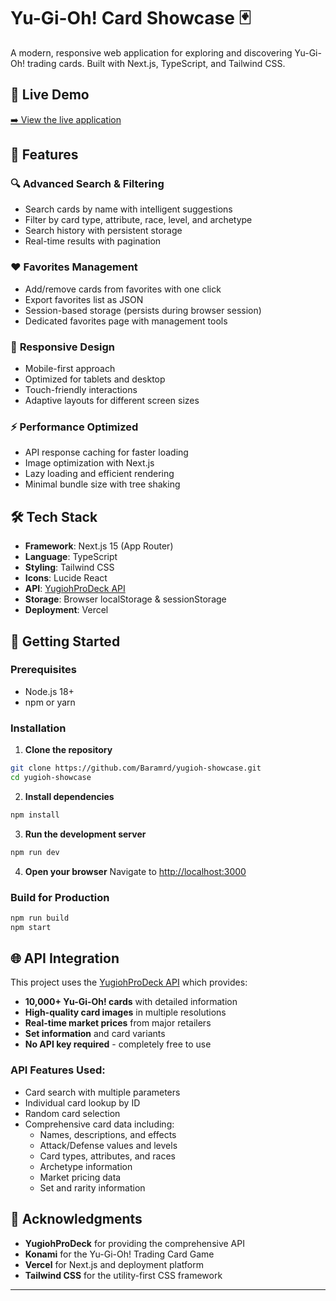 # Yu-Gi-Oh! Card Showcase 🃏

A modern, responsive web application for exploring and discovering Yu-Gi-Oh! trading cards. Built with Next.js, TypeScript, and Tailwind CSS.

## 🚀 Live Demo

[➡️ View the live application](https://yugioh-showcase.vercel.app)

## 🌟 Features

### 🔍 **Advanced Search & Filtering**
- Search cards by name with intelligent suggestions
- Filter by card type, attribute, race, level, and archetype
- Search history with persistent storage
- Real-time results with pagination

### ❤️ **Favorites Management**
- Add/remove cards from favorites with one click
- Export favorites list as JSON
- Session-based storage (persists during browser session)
- Dedicated favorites page with management tools

### 📱 **Responsive Design**
- Mobile-first approach
- Optimized for tablets and desktop
- Touch-friendly interactions
- Adaptive layouts for different screen sizes

### ⚡ **Performance Optimized**
- API response caching for faster loading
- Image optimization with Next.js
- Lazy loading and efficient rendering
- Minimal bundle size with tree shaking

## 🛠 Tech Stack

- **Framework**: Next.js 15 (App Router)
- **Language**: TypeScript
- **Styling**: Tailwind CSS
- **Icons**: Lucide React
- **API**: [YugiohProDeck API](https://ygoprodeck.com/api-guide)
- **Storage**: Browser localStorage & sessionStorage
- **Deployment**: Vercel

## 🚀 Getting Started

### Prerequisites
- Node.js 18+ 
- npm or yarn

### Installation

1. **Clone the repository**
```bash
git clone https://github.com/Baramrd/yugioh-showcase.git
cd yugioh-showcase
```

2. **Install dependencies**
```bash
npm install
```

3. **Run the development server**
```bash
npm run dev
```

4. **Open your browser**
Navigate to [http://localhost:3000](http://localhost:3000)

### Build for Production

```bash
npm run build
npm start
```

## 🌐 API Integration

This project uses the [YugiohProDeck API](https://ygoprodeck.com/api-guide) which provides:

- **10,000+ Yu-Gi-Oh! cards** with detailed information
- **High-quality card images** in multiple resolutions
- **Real-time market prices** from major retailers
- **Set information** and card variants
- **No API key required** - completely free to use

### API Features Used:
- Card search with multiple parameters
- Individual card lookup by ID
- Random card selection
- Comprehensive card data including:
  - Names, descriptions, and effects
  - Attack/Defense values and levels
  - Card types, attributes, and races
  - Archetype information
  - Market pricing data
  - Set and rarity information

## 🙏 Acknowledgments

- **YugiohProDeck** for providing the comprehensive API
- **Konami** for the Yu-Gi-Oh! Trading Card Game
- **Vercel** for Next.js and deployment platform
- **Tailwind CSS** for the utility-first CSS framework
---
